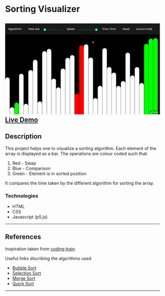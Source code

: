 # Sorting Visualizer

![Project demo](https://github.com/bhanu011/SortingVisualizer/blob/master/image/gif.gif)
[Live Demo](https://bhanu011.github.io/SortingVisualizer/)
---

## Description

This project helps one to visualize a sorting algorithm. Each element of the array is displayed as a bar. The operations are colour coded such that: 

1. Red - Swap
2. Blue - Comparison 
3. Green - Element is in sorted position

It compares the time taken by the different algorithm for sorting the array.



### Technologies

- HTML 
- CSS
- Javascript (p5.js)

---


## References

Inspiration taken from [coding train](https://www.youtube.com/watch?v=67k3I2GxTH8).

Useful links discribing the algorithms used 

- [Bubble Sort](https://en.wikipedia.org/wiki/Bubble_sort)
- [Selection Sort](https://en.wikipedia.org/wiki/Selection_sort)
- [Merge Sort](https://en.wikipedia.org/wiki/Merge_sort)
- [Quick Sort](https://en.wikipedia.org/wiki/Quicksort)



---

